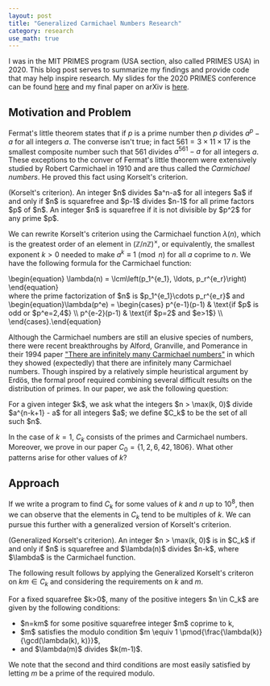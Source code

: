 ```yaml
---
layout: post
title: "Generalized Carmichael Numbers Research"
category: research
use_math: true
---
```


I was in the MIT PRIMES program (USA section, also called PRIMES USA) in 2020. This blog post serves to summarize my findings and provide code that may help inspire research. My slides for the 2020 PRIMES conference can be found [here][primes-slides] and my final paper on arXiv is [here][primes-paper]. 

## Motivation and Problem

Fermat's little theorem states that if $p$ is a prime number then $p$ divides $a^p - a$ for all integers $a$. The converse isn't true; in fact $561 = 3 \times 11 \times 17$ is the smallest composite number such that $561$ divides $a^{561} - a$ for all integers $a$. These exceptions to the conver of Fermat's little theorem were extensively studied by Robert Carmichael in 1910 and are thus called the *Carmichael numbers*. He proved this fact using Korselt's criterion.

<div class="boxed theorem">
<ni>(Korselt's criterion).</ni> An integer $n$ divides $a^n-a$ for all integers $a$ if and only if $n$ is squarefree and $p-1$ divides $n-1$ for all prime factors $p$ of $n$. An integer $n$ is squarefree if it is not divisible by $p^2$ for any prime $p$.
</div>

We can rewrite Korselt's criterion using the Carmichael function $\lambda(n)$, which is the greatest order of an element in $(\mathbb{Z}/n\mathbb{Z})^\times$, or equivalently, the smallest exponent $k>0$ needed to make $a^k \equiv 1 \pmod{n}$ for all $a$ coprime to $n$. We have the following formula for the Carmichael function:

<div>
\begin{equation} \lambda(n) = \lcm\left(p_1^{e_1}, \ldots, p_r^{e_r}\right) \end{equation}
</div>
where the prime factorization of $n$ is $p_1^{e_1}\cdots p_r^{e_r}$ and

<div>
\begin{equation}\lambda(p^e) = \begin{cases} 
p^{e-1}(p-1) & \text{if $p$ is odd or $p^e=2,4$} \\ 
p^{e-2}(p-1) & \text{if $p=2$ and $e>1$} \\ 
\end{cases}.\end{equation}
</div>


Although the Carmichael numbers are still an elusive species of numbers, there were recent breakthroughs by Alford, Granville, and Pomerance in their 1994 paper ["There are infinitely many Carmichael numbers"][alford-paper] in which they showed (expectedly) that there are infinitely many Carmichael numbers. Though inspired by a relatively simple heuristical argument by Erdös, the formal proof required combining several difficult results on the distribution of primes. In our paper, we ask the following question:

<div class="boxed problem">
For a given integer $k$, we ask what the integers $n > \max(k, 0)$ divide $a^{n-k+1} - a$ for all integers $a$; we define $C_k$ to be the set of all such $n$. 
</div>

In the case of $k=1$, $C_k$ consists of the primes and Carmichael numbers. Moreover, we prove in our paper $C_0 = \{1, 2, 6, 42, 1806\}$. What other patterns arise for other values of $k$? 



## Approach

If we write a program to find $C_k$ for some values of $k$ and $n$ up to $10^8$, then we can observe that the elements in $C_k$ tend to be multiples of $k$. We can pursue this further with a generalized version of Korselt's criterion.

<div class="boxed proposition">
<ni>(Generalized Korselt's criterion).</ni> An integer $n > \max(k, 0)$ is in $C_k$ if and only if $n$ is squarefree and $\lambda(n)$ divides $n-k$, where $\lambda$ is the Carmichael function.
</div>

The following result follows by applying the Generalized Korselt's criteron on $km \in C_k$ and considering the requirements on $k$ and $m$.


<div class="boxed proposition">
For a fixed squarefree $k>0$, many of the positive integers $n \in C_k$ are given by the following conditions:
<ul>
<li>$n=km$ for some positive squarefree integer $m$ coprime to k,</li>
<li>$m$ satisfies the modulo condition $m \equiv 1 \pmod{\frac{\lambda(k)}{\gcd(\lambda(k), k)}}$,</li>
<li>and $\lambda(m)$ divides $k(m-1)$.</li>
</ul>
</div>

We note that the second and third conditions are most easily satisfied by letting $m$ be a prime of the required modulo. 






[primes-slides]: https://math.mit.edu/research/highschool/primes/materials/2020/October/11-4-Kim.pdf
[primes-paper]: https://arxiv.org/abs/2103.04883
[alford-paper]: https://math.dartmouth.edu/~carlp/PDF/paper95.pdf

